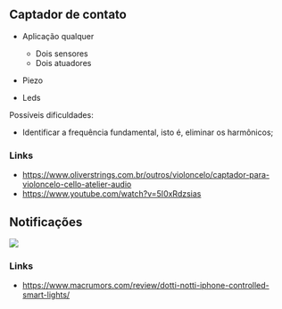## Captador de contato

- Aplicação qualquer 
  - Dois sensores
  - Dois atuadores
 
- Piezo
- Leds

Possíveis dificuldades:
- Identificar a frequência fundamental, isto é, eliminar os harmônicos;

### Links
- https://www.oliverstrings.com.br/outros/violoncelo/captador-para-violoncelo-cello-atelier-audio
- https://www.youtube.com/watch?v=5I0xRdzsias

## Notificações
![](https://cdn.macrumors.com/article-new/2015/06/dottiandnottitogether-800x533.jpg)

### Links
- https://www.macrumors.com/review/dotti-notti-iphone-controlled-smart-lights/


